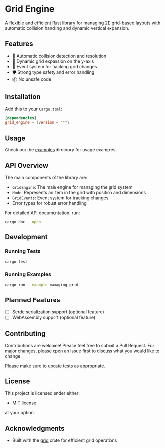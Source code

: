# Grid Engine

A flexible and efficient Rust library for managing 2D grid-based layouts with automatic collision handling and dynamic vertical expansion.

## Features

- 🎯 Automatic collision detection and resolution
- 📏 Dynamic grid expansion on the y-axis
- 🔄 Event system for tracking grid changes
- 🛡️ Strong type safety and error handling
- 📦 No unsafe code

## Installation

Add this to your `Cargo.toml`:

```toml
[dependencies]
grid_engine = {version = "*"}
```

## Usage

Check out the [examples](examples/) directory for usage examples.

## API Overview

The main components of the library are:

- `GridEngine`: The main engine for managing the grid system
- `Node`: Represents an item in the grid with position and dimensions
- `GridEvents`: Event system for tracking changes
- Error types for robust error handling

For detailed API documentation, run:
```bash
cargo doc --open
```

## Development

### Running Tests

```bash
cargo test
```

### Running Examples

```bash
cargo run --example managing_grid
```

## Planned Features

- [ ] Serde serialization support (optional feature)
- [ ] WebAssembly support (optional feature)

## Contributing

Contributions are welcome! Please feel free to submit a Pull Request. For major changes, please open an issue first to discuss what you would like to change.

Please make sure to update tests as appropriate.

## License

This project is licensed under either:

- MIT license

at your option.

## Acknowledgments

- Built with the [grid](https://crates.io/crates/grid) crate for efficient grid operations